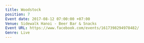 ```yaml
---
title: Woodstock
position: 7
Event date: 2017-08-12 07:00:00 +07:00
Venue: Sidewalk Hanoi - Beer Bar & Snacks
Event URL: https://www.facebook.com/events/1617398294978482/
Genre: Live
---
```


